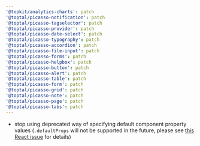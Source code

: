 ```yaml
---
'@topkit/analytics-charts': patch
'@toptal/picasso-notification': patch
'@toptal/picasso-tagselector': patch
'@toptal/picasso-provider': patch
'@toptal/picasso-date-select': patch
'@toptal/picasso-typography': patch
'@toptal/picasso-accordion': patch
'@toptal/picasso-file-input': patch
'@toptal/picasso-forms': patch
'@toptal/picasso-helpbox': patch
'@toptal/picasso-button': patch
'@toptal/picasso-alert': patch
'@toptal/picasso-table': patch
'@toptal/picasso-form': patch
'@toptal/picasso-grid': patch
'@toptal/picasso-note': patch
'@toptal/picasso-page': patch
'@toptal/picasso-tabs': patch
---
```


- stop using deprecated way of specifying default component property values (`.defaultProps` will not be supported in the future, please see [this React issue](https://github.com/facebook/react/issues/29233) for details)

